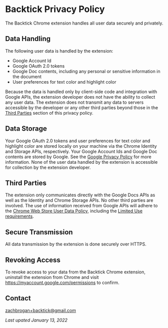 # Backtick Privacy Policy

The Backtick Chrome extension handles all user data securely and privately.

## Data Handling

The following user data is handled by the extension:

-   Google Account Id
-   Google OAuth 2.0 tokens
-   Google Doc contents, including any personal or sensitive information in the document
-   User preferences for text color and highlight color

Because the data is handled only by client-side code and integration with Google APIs, the extension developer does not have the ability to collect any user data. The extension does not transmit any data to servers accessible by the developer or any other third parties beyond those in the [Third Parties](#third-parties) section of this privacy policy.

## Data Storage

Your Google OAuth 2.0 tokens and user preferences for text color and highlight color are stored locally on your machine via the Chrome Identity and Storage APIs, respectively. Your Google Account Ids and Google Doc contents are stored by Google. See the [Google Privacy Policy](https://policies.google.com/privacy) for more information. None of the user data handled by the extension is accessible for collection by the extension developer.

## Third Parties

The extension only communicates directly with the Google Docs APIs as well as the Identity and Chrome Storage APIs. No other third parties are involved. The use of information received from Google APIs will adhere to the [Chrome Web Store User Data Policy](https://developer.chrome.com/docs/webstore/program_policies/), including the [Limited Use requirements](https://developer.chrome.com/docs/webstore/program_policies/#limited_use).

## Secure Transmission

All data transmission by the extension is done securely over HTTPS.

## Revoking Access

To revoke access to your data from the Backtick Chrome extension, uninstall the extension from Chrome and visit <https://myaccount.google.com/permissions> to confirm.

## Contact

<zachbrogan+backtick@gmail.com>

_Last upated January 13, 2022_
